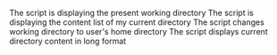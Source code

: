 The script is displaying the present working directory
The script is displaying the content list of my current directory
The script changes working directory to user's home directory
The script displays current directory content in long format